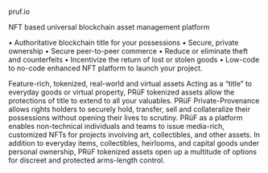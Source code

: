 pruf.io

NFT based universal blockchain asset management platform

• Authoritative blockchain title for your possessions
• Secure, private ownership
• Secure peer-to-peer commerce
• Reduce or eliminate theft and counterfeits
• Incentivize the return of lost or stolen goods
• Low-code to no-code enhanced NFT platform to launch your project.

Feature-rich, tokenized, real-world and virtual assets
Acting as a “title” to everyday goods or virtual property, PRüF tokenized assets allow the protections of title to extend to all your valuables. PRüF Private-Provenance allows rights holders to securely hold, transfer, sell and collateralize their possessions without opening their lives to scrutiny. PRüF as a platform enables non-technical individuals and teams to issue media-rich, customized NFTs for projects involving art, collectibles, and other assets. In addition to everyday items, collectibles, heirlooms, and capital goods under personal ownership, PRüF tokenized assets open up a multitude of options for discreet and protected arms-length control.
